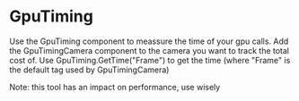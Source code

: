 # GpuTiming
Use the GpuTiming component to meassure the time of your gpu calls.
Add the GpuTimingCamera component to the camera you want to track the total cost of.
Use GpuTiming.GetTime("Frame") to get the time (where "Frame" is the default tag used by GpuTimingCamera)

Note: this tool has an impact on performance, use wisely

